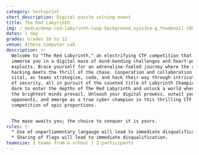```yaml
---
category: techsprint
short_description: Digital puzzle solving event
title: The Red Labyrinth
img: /_media/deep-red-labyrinth-loop-background_nyzx3ua-g_thumbnail-1080_01.png
dates: 1 day
grades: Grades 10 to 12
venue: Athena Computer Lab
description: >-
  Welcome to "The Red Labyrinth," an electrifying CTF competition that will
  immerse you in a digital maze of mind-bending challenges and heart-pounding
  exploits. Brace yourself for an adrenaline-fueled journey where the art of
  hacking meets the thrill of the chase. Cooperation and collaboration are
  vital, as teams strategize, code, and hack their way through intricate layers
  of security, all in pursuit of the coveted title of Labyrinth Champion. So,
  dare to enter the depths of The Red Labyrinth and unlock a world where only
  the brightest minds prevail. Unleash your digital prowess, outwit your
  opponents, and emerge as a true cyber champion in this thrilling CTF
  competition of epic proportions. 


  The maze awaits you; the choice to conquer it is yours.
rules: |-
  * Use of unparliamentary langauge will lead to immediate disqualification.
  * Sharing of flags will lead to immediate disqualification.
teamsize: 2 teams from a school | 2 participants
---
```

